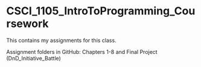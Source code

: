 # CSCI_1105_IntroToProgramming_Coursework

This contains my assignments for this class.

Assignment folders in GitHub: Chapters 1-8 and Final Project (DnD_Initiative_Battle)
